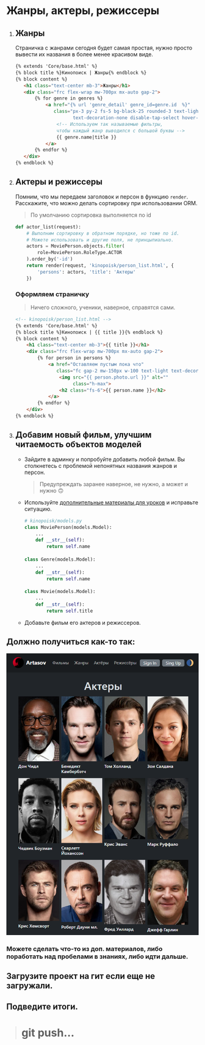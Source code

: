 # Жанры, актеры, режиссеры


1. ## Жанры
    Страничка с жанрами сегодня будет самая простая, нужно просто 
    вывести их названия в более менее красивом виде.
    ```html
   {% extends 'Core/base.html' %}
   {% block title %}Кинопоиск | Жанры{% endblock %}
   {% block content %}
       <h1 class="text-center mb-3">Жанры</h1>
       <div class="frc flex-wrap mw-700px mx-auto gap-2">
           {% for genre in genres %}
               <a href="{% url 'genre_detail' genre_id=genre.id  %}" 
                  class="px-3 py-2 fs-5 bg-black-25 rounded-3 text-light 
                         text-decoration-none disable-tap-select hover-scale-4">
                   <!-- Используем так называемые фильтры,
                   чтобы каждый жанр выводился с большой буквы -->
                   {{ genre.name|title }}
               </a>
           {% endfor %}
       </div>
   {% endblock %}
    ```

2. ## Актеры и режиссеры
    Помним, что мы передаем заголовок и персон в функцию `render`.
    Расскажите, что можно делать сортировку при использовании ORM.
    > По умолчанию сортировка выполняется по id
    ```python
    def actor_list(request):
        # Выполним сортировку в обратном порядке, но тоже по id.
        # Можете использовать и другие поля, не принцыпиально.
        actors = MoviePerson.objects.filter(
            role=MoviePerson.RoleType.ACTOR
        ).order_by('-id') 
        return render(request, 'kinopoisk/person_list.html', {
            'persons': actors, 'title': 'Актеры'
        })
    ```
    ### Оформляем страничку
    > Ничего сложного, ученики, наверное, справятся сами.
    ```html
    <!-- kinopoisk/person_list.html -->
    {% extends 'Core/base.html' %}
    {% block title %}Кинопоиск | {{ title }}{% endblock %}
    {% block content %}
        <h1 class="text-center mb-3">{{ title }}</h1>
        <div class="frc flex-wrap mw-700px mx-auto gap-2">
            {% for person in persons %}
                <a href="Оставляем пустым пока что" 
                   class="fc gap-2 mw-150px w-100 text-light text-decoration-none hover-scale-2">
                    <img src="{{ person.photo.url }}" alt=""
                         class="h-max">
                    <h2 class="fs-6">{{ person.name }}</h2>
                </a>
            {% endfor %}
        </div>
    {% endblock %}
    ```

3. ## Добавим новый фильм, улучшим читаемость объектов моделей 
    * Зайдите в админку и попробуйте добавить любой фильм.
       Вы столкнетесь с проблемой непонятных названия жанров и персон.
       > Предупреждать заранее наверное, не нужно, а может и нужно 🙃
    * Используйте [дополнительные материалы для уроков](https://github.com/Artasov/it-compot-backend-lessons/blob/main/lessons/additionally/additionally.md#%D1%83%D0%BB%D1%83%D1%87%D1%88%D0%B5%D0%BD%D0%B8%D0%B5-%D1%87%D0%B8%D1%82%D0%B0%D0%B1%D0%B5%D0%BB%D1%8C%D0%BD%D0%BE%D1%81%D1%82%D0%B8-%D0%BD%D0%B0%D0%B7%D0%B2%D0%B0%D0%BD%D0%B8%D1%8F-%D0%BC%D0%BE%D0%B4%D0%B5%D0%BB%D0%B8-%D0%B8-%D0%B5%D1%91-%D0%BE%D0%B1%D1%8A%D0%B5%D0%BA%D1%82%D0%BE%D0%B2-%D0%B2-ui-user-interface) и исправьте ситуацию.
      ```python
      # kinopoisk/models.py
      class MoviePerson(models.Model):
          ...
          def __str__(self):
              return self.name
      
      class Genre(models.Model):
          ...
          def __str__(self):
              return self.name
      
      class Movie(models.Model):
          ...
          def __str__(self):
              return self.title
      ```
    * Добавьте фильм его актеров и режиссеров.

## Должно получиться как-то так:
![](imgs/img.png)

### Можете сделать что-то из доп. материалов, либо поработать над пробелами в знаниях, либо идти дальше.

## Загрузите проект на гит если еще не загружали.

## Подведите итоги.
># git push...